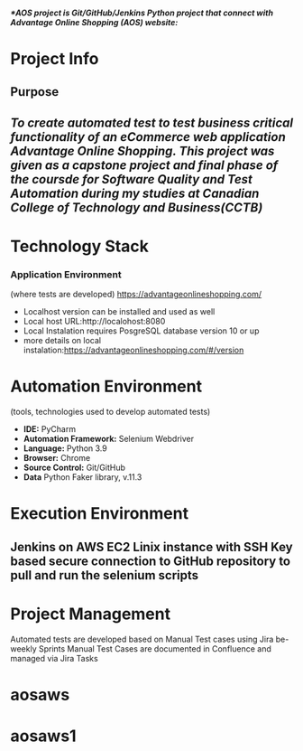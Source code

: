

####  _*AOS project is Git/GitHub/Jenkins Python project that connect with Advantage Online Shopping (AOS) website:_

#   Project Info

##  Purpose
_To create automated test to test business critical functionality of an eCommerce web application Advantage 
Online Shopping. 
This project was given as a capstone project and final phase of the coursde for Software Quality and Test 
Automation during my studies at Canadian College of Technology and Business(CCTB)_
------------------------------------------------------------------------------------------------
#   Technology Stack
### Application Environment
(where tests are developed) https://advantageonlineshopping.com/
- Localhost version can be installed and used as well
- Local host URL:http://localohost:8080
- Local Instalation requires PosgreSQL database version 10 or up
- more details on local instalation:https://advantageonlineshopping.com/#/version

#   Automation Environment
(tools, technologies used to develop automated tests)
- **IDE:** PyCharm
- **Automation Framework:** Selenium Webdriver
- **Language:** Python 3.9
- **Browser:** Chrome
- **Source Control:** Git/GitHub
- **Data** Python Faker library, v.11.3

#   Execution Environment
Jenkins on AWS EC2 Linix instance with SSH Key based secure connection to GitHub repository 
to pull and run the selenium scripts
-------------------------------------------------------------------------------------------------
#   Project Management
Automated tests are developed based on Manual Test cases using Jira be-weekly Sprints
Manual Test Cases are documented in Confluence and managed via Jira Tasks

# aosaws
# aosaws1
